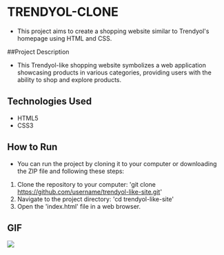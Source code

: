 # TRENDYOL-CLONE

- This project aims to create a shopping website similar to Trendyol's homepage using HTML and CSS.

##Project Description
- This Trendyol-like shopping website symbolizes a web application showcasing products in various categories, providing users with the ability to shop and explore products. 

## Technologies Used
- HTML5
- CSS3

## How to Run
- You can run the project by cloning it to your computer or downloading the ZIP file and following these steps:

1. Clone the repository to your computer: 'git clone https://github.com/username/trendyol-like-site.git' 
2. Navigate to the project directory: 'cd trendyol-like-site'
3. Open the 'index.html' file in a web browser.

## GIF

<img  src="trendyl.gif"/>

